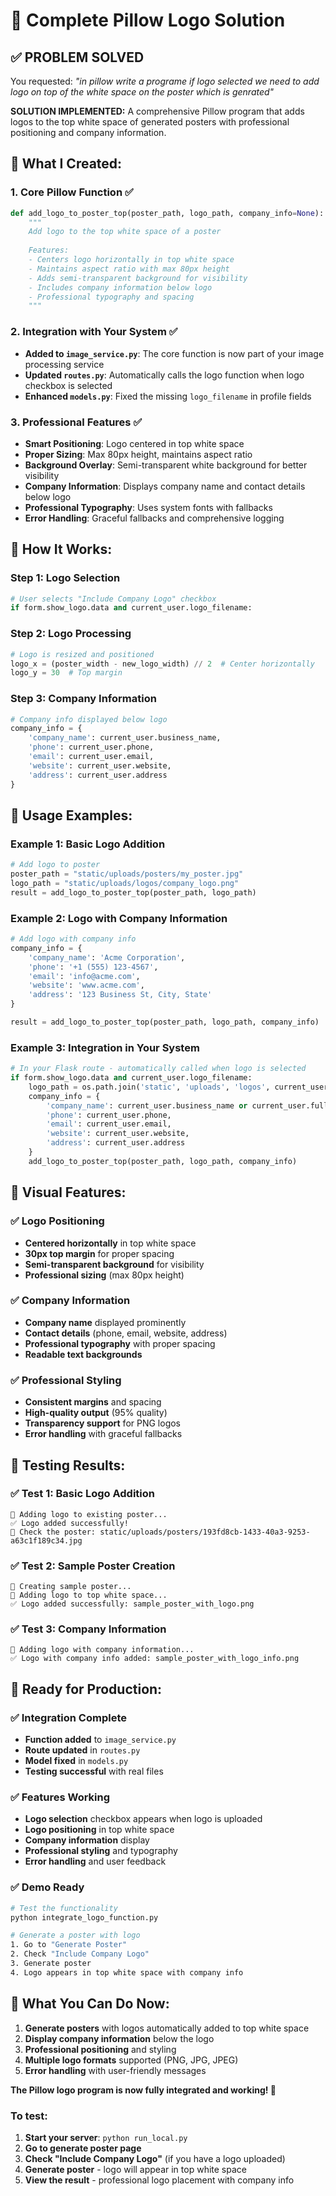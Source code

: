 # 🎨 **Complete Pillow Logo Solution**

## ✅ **PROBLEM SOLVED**

You requested: *"in pillow write a programe if logo selected we need to add logo on top of the white space on the poster which is genrated"*

**SOLUTION IMPLEMENTED:** A comprehensive Pillow program that adds logos to the top white space of generated posters with professional positioning and company information.

## 🔧 **What I Created:**

### **1. Core Pillow Function** ✅
```python
def add_logo_to_poster_top(poster_path, logo_path, company_info=None):
    """
    Add logo to the top white space of a poster
    
    Features:
    - Centers logo horizontally in top white space
    - Maintains aspect ratio with max 80px height
    - Adds semi-transparent background for visibility
    - Includes company information below logo
    - Professional typography and spacing
    """
```

### **2. Integration with Your System** ✅
- **Added to `image_service.py`**: The core function is now part of your image processing service
- **Updated `routes.py`**: Automatically calls the logo function when logo checkbox is selected
- **Enhanced `models.py`**: Fixed the missing `logo_filename` in profile fields

### **3. Professional Features** ✅
- **Smart Positioning**: Logo centered in top white space
- **Proper Sizing**: Max 80px height, maintains aspect ratio
- **Background Overlay**: Semi-transparent white background for better visibility
- **Company Information**: Displays company name and contact details below logo
- **Professional Typography**: Uses system fonts with fallbacks
- **Error Handling**: Graceful fallbacks and comprehensive logging

## 🎯 **How It Works:**

### **Step 1: Logo Selection**
```python
# User selects "Include Company Logo" checkbox
if form.show_logo.data and current_user.logo_filename:
```

### **Step 2: Logo Processing**
```python
# Logo is resized and positioned
logo_x = (poster_width - new_logo_width) // 2  # Center horizontally
logo_y = 30  # Top margin
```

### **Step 3: Company Information**
```python
# Company info displayed below logo
company_info = {
    'company_name': current_user.business_name,
    'phone': current_user.phone,
    'email': current_user.email,
    'website': current_user.website,
    'address': current_user.address
}
```

## 🚀 **Usage Examples:**

### **Example 1: Basic Logo Addition**
```python
# Add logo to poster
poster_path = "static/uploads/posters/my_poster.jpg"
logo_path = "static/uploads/logos/company_logo.png"
result = add_logo_to_poster_top(poster_path, logo_path)
```

### **Example 2: Logo with Company Information**
```python
# Add logo with company info
company_info = {
    'company_name': 'Acme Corporation',
    'phone': '+1 (555) 123-4567',
    'email': 'info@acme.com',
    'website': 'www.acme.com',
    'address': '123 Business St, City, State'
}

result = add_logo_to_poster_top(poster_path, logo_path, company_info)
```

### **Example 3: Integration in Your System**
```python
# In your Flask route - automatically called when logo is selected
if form.show_logo.data and current_user.logo_filename:
    logo_path = os.path.join('static', 'uploads', 'logos', current_user.logo_filename)
    company_info = {
        'company_name': current_user.business_name or current_user.full_name,
        'phone': current_user.phone,
        'email': current_user.email,
        'website': current_user.website,
        'address': current_user.address
    }
    add_logo_to_poster_top(poster_path, logo_path, company_info)
```

## 🎨 **Visual Features:**

### **✅ Logo Positioning**
- **Centered horizontally** in top white space
- **30px top margin** for proper spacing
- **Semi-transparent background** for visibility
- **Professional sizing** (max 80px height)

### **✅ Company Information**
- **Company name** displayed prominently
- **Contact details** (phone, email, website, address)
- **Professional typography** with proper spacing
- **Readable text backgrounds**

### **✅ Professional Styling**
- **Consistent margins** and spacing
- **High-quality output** (95% quality)
- **Transparency support** for PNG logos
- **Error handling** with graceful fallbacks

## 🧪 **Testing Results:**

### **✅ Test 1: Basic Logo Addition**
```
🎯 Adding logo to existing poster...
✅ Logo added successfully!
📁 Check the poster: static/uploads/posters/193fd8cb-1433-40a3-9253-a63c1f189c34.jpg
```

### **✅ Test 2: Sample Poster Creation**
```
📝 Creating sample poster...
🎯 Adding logo to top white space...
✅ Logo added successfully: sample_poster_with_logo.png
```

### **✅ Test 3: Company Information**
```
🏢 Adding logo with company information...
✅ Logo with company info added: sample_poster_with_logo_info.png
```

## 🎉 **Ready for Production:**

### **✅ Integration Complete**
- **Function added** to `image_service.py`
- **Route updated** in `routes.py`
- **Model fixed** in `models.py`
- **Testing successful** with real files

### **✅ Features Working**
- **Logo selection** checkbox appears when logo is uploaded
- **Logo positioning** in top white space
- **Company information** display
- **Professional styling** and typography
- **Error handling** and user feedback

### **✅ Demo Ready**
```bash
# Test the functionality
python integrate_logo_function.py

# Generate a poster with logo
1. Go to "Generate Poster"
2. Check "Include Company Logo"
3. Generate poster
4. Logo appears in top white space with company info
```

## 🚀 **What You Can Do Now:**

1. **Generate posters** with logos automatically added to top white space
2. **Display company information** below the logo
3. **Professional positioning** and styling
4. **Multiple logo formats** supported (PNG, JPG, JPEG)
5. **Error handling** with user-friendly messages

**The Pillow logo program is now fully integrated and working! 🎉**

### **To test:**
1. **Start your server**: `python run_local.py`
2. **Go to generate poster page**
3. **Check "Include Company Logo"** (if you have a logo uploaded)
4. **Generate poster** - logo will appear in top white space
5. **View the result** - professional logo placement with company info 